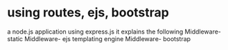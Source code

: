 # using routes, ejs, bootstrap
a node.js application using express.js
it explains the following
   Middleware- static
   Middleware- ejs templating engine
   Middleware- bootstrap
